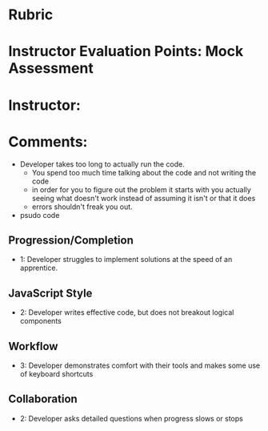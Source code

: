 # Rubric
# Instructor Evaluation Points: Mock Assessment
# Instructor:
# Comments:

- Developer takes too long to actually run the code.
  - You spend too much time talking about the code and not writing the code
  - in order for you to figure out the problem it starts with you actually seeing what doesn't work instead of assuming it isn't or that it does
  - errors shouldn't freak you out.
- psudo code

## Progression/Completion

* 1: Developer struggles to implement solutions at the speed of an apprentice.

## JavaScript Style

* 2: Developer writes effective code, but does not breakout logical components

## Workflow

* 3: Developer demonstrates comfort with their tools and makes some use of keyboard shortcuts

## Collaboration

* 2: Developer asks detailed questions when progress slows or stops
